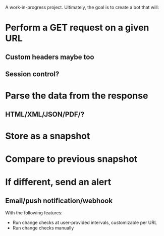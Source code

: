 A work-in-progress project. Ultimately, the goal is to create a bot that will:

# Perform a GET request on a given URL
## Custom headers maybe too
## Session control?
# Parse the data from the response
## HTML/XML/JSON/PDF/?
# Store as a snapshot
# Compare to previous snapshot
# If different, send an alert
## Email/push notification/webhook

With the following features:

* Run change checks at user-provided intervals, customizable per URL
* Run change checks manually
